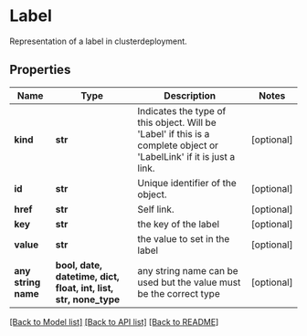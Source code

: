 # Label

Representation of a label in clusterdeployment.

## Properties
Name | Type | Description | Notes
------------ | ------------- | ------------- | -------------
**kind** | **str** | Indicates the type of this object. Will be &#39;Label&#39; if this is a complete object or &#39;LabelLink&#39; if it is just a link. | [optional]
**id** | **str** | Unique identifier of the object. | [optional]
**href** | **str** | Self link. | [optional]
**key** | **str** | the key of the label | [optional]
**value** | **str** | the value to set in the label | [optional]
**any string name** | **bool, date, datetime, dict, float, int, list, str, none_type** | any string name can be used but the value must be the correct type | [optional]

[[Back to Model list]](../README.md#documentation-for-models) [[Back to API list]](../README.md#documentation-for-api-endpoints) [[Back to README]](../README.md)
